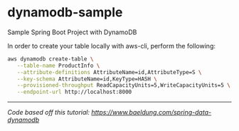 # dynamodb-sample

Sample Spring Boot Project with DynamoDB

In order to create your table locally with aws-cli, perform the following:

```bash
aws dynamodb create-table \
   --table-name ProductInfo \
   --attribute-definitions AttributeName=id,AttributeType=S \
   --key-schema AttributeName=id,KeyType=HASH \
   --provisioned-throughput ReadCapacityUnits=5,WriteCapacityUnits=5 \
   --endpoint-url http://localhost:8000
```

---
_Code based off this tutorial: https://www.baeldung.com/spring-data-dynamodb_
